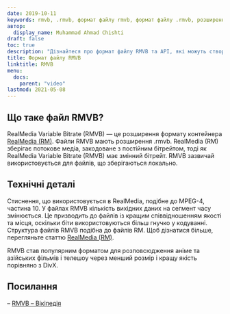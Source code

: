 ```yaml
---
date: 2019-10-11
keywords: rmvb, .rmvb, формат файлу rmvb, формат файлу .rmvb, розширення .rmvb, змінний бітрейт RealMedia
автор:
  display_name: Muhammad Ahmad Chishti
draft: false
toc: true
description: "Дізнайтеся про формат файлу RMVB та API, які можуть створювати та відкривати файли RMVB."
title: Формат файлу RMVB
linktitle: RMVB
menu:
  docs:
    parent: "video"
lastmod: 2021-05-08
---
```


## Що таке файл RMVB?

RealMedia Variable Bitrate (RMVB) — це розширення формату контейнера [RealMedia (RM)](/uk/video/rm/). Файли RMVB мають розширення .rmvb. RealMedia (RM) зберігає потокове медіа, закодоване з постійним бітрейтом, тоді як RealMedia Variable Bitrate (RMVB) має змінний бітрейт. RMVB зазвичай використовується для файлів, що зберігаються локально.

## Технічні деталі

Стиснення, що використовується в RealMedia, подібне до MPEG-4, частина 10. У файлах RMVB кількість вихідних даних на сегмент часу змінюється. Це призводить до файлів із кращим співвідношенням якості та місця, оскільки біти використовуються більш гнучко у кодуванні. Структура файлів RMVB подібна до файлів RM. Щоб дізнатися більше, перегляньте статтю [RealMedia (RM)](/uk/video/rm/).

RMVB став популярним форматом для розповсюдження аніме та азійських фільмів і телешоу через менший розмір і кращу якість порівняно з DivX.

## Посилання ##

– [RMVB – Вікіпедія](https://en.wikipedia.org/wiki/RMVB)

